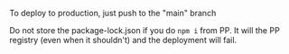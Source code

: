 To deploy to production, just push to the "main" branch

Do not store the package-lock.json if you do `npm i` from PP. It will the PP
registry (even when it shouldn't) and the deployment will fail.
